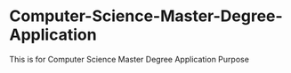 # Computer-Science-Master-Degree-Application
This is for Computer Science Master Degree Application Purpose
